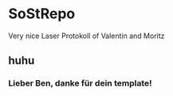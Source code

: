 # SoStRepo
Very nice Laser Protokoll of Valentin and Moritz
## huhu

### Lieber Ben, danke für dein template!
